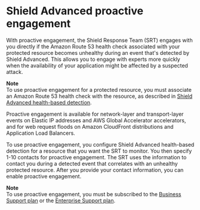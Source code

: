 # Shield Advanced proactive engagement<a name="ddos-advanced-proactive-engagement"></a>

With proactive engagement, the Shield Response Team \(SRT\) engages with you directly if the Amazon Route 53 health check associated with your protected resource becomes unhealthy during an event that's detected by Shield Advanced\. This allows you to engage with experts more quickly when the availability of your application might be affected by a suspected attack\. 

**Note**  
To use proactive engagement for a protected resource, you must associate an Amazon Route 53 health check with the resource, as described in [Shield Advanced health\-based detection](ddos-advanced-health-check-option.md)\. 

Proactive engagement is available for network\-layer and transport\-layer events on Elastic IP addresses and AWS Global Accelerator accelerators, and for web request floods on Amazon CloudFront distributions and Application Load Balancers\.

To use proactive engagement, you configure Shield Advanced health\-based detection for a resource that you want the SRT to monitor\. You then specify 1\-10 contacts for proactive engagement\. The SRT uses the information to contact you during a detected event that correlates with an unhealthy protected resource\. After you provide your contact information, you can enable proactive engagement\. 

**Note**  
To use proactive engagement, you must be subscribed to the [Business Support plan](https://aws.amazon.com/premiumsupport/business-support/) or the [Enterprise Support plan](https://aws.amazon.com/premiumsupport/enterprise-support/)\.